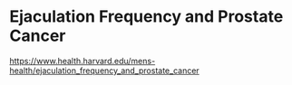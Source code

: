 # Ejaculation Frequency and Prostate Cancer 
 <https://www.health.harvard.edu/mens-health/ejaculation_frequency_and_prostate_cancer>